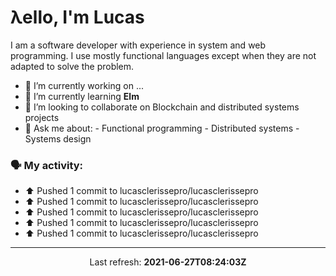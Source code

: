 # λello, I'm Lucas

I am a software developer with experience in system and web programming. I use mostly functional languages except when they are not adapted to solve the problem.

- 🔭 I’m currently working on ...
- 🌱 I’m currently learning **Elm**
- 👯 I’m looking to collaborate on Blockchain and distributed systems projects
- 💬 Ask me about:
      - Functional programming
      - Distributed systems
      - Systems design

### 🗣 My activity:

* ⬆️ Pushed 1 commit to lucasclerissepro/lucasclerissepro
* ⬆️ Pushed 1 commit to lucasclerissepro/lucasclerissepro
* ⬆️ Pushed 1 commit to lucasclerissepro/lucasclerissepro
* ⬆️ Pushed 1 commit to lucasclerissepro/lucasclerissepro
* ⬆️ Pushed 1 commit to lucasclerissepro/lucasclerissepro
---

<p align="center">
  Last refresh: 
  <b>2021-06-27T08:24:03Z</b>
</p>
